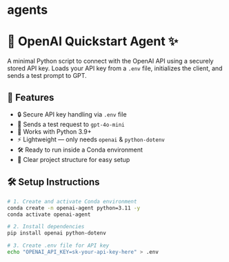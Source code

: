 # agents
# 🤖 OpenAI Quickstart Agent ✨

A minimal Python script to connect with the OpenAI API using a securely stored API key. Loads your API key from a `.env` file, initializes the client, and sends a test prompt to GPT.

## 📌 Features
- 🔒 Secure API key handling via `.env` file  
- 💬 Sends a test request to `gpt-4o-mini`  
- 🐍 Works with Python 3.9+  
- ⚡ Lightweight — only needs `openai` & `python-dotenv`  
- 🛠 Ready to run inside a Conda environment  
- 📂 Clear project structure for easy setup  

## 🛠️ Setup Instructions
```bash
# 1. Create and activate Conda environment
conda create -n openai-agent python=3.11 -y
conda activate openai-agent

# 2. Install dependencies
pip install openai python-dotenv

# 3. Create .env file for API key
echo "OPENAI_API_KEY=sk-your-api-key-here" > .env

